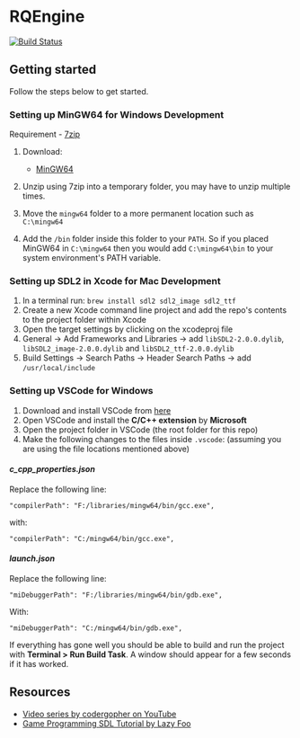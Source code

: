 # RQEngine 
[![Build Status](https://travis-ci.com/IndecisionGames/ProjectBD.svg?branch=main)](https://travis-ci.com/IndecisionGames/ProjectBD)

<!-- ## Current output

![Output](./res/result.gif) -->

## Getting started

Follow the steps below to get started.

### Setting up MinGW64 for Windows Development

Requirement - [7zip](https://www.7-zip.org/)

1) Download:
    - [MinGW64](https://sourceforge.net/projects/mingw-w64/)

2) Unzip using 7zip into a temporary folder, you may have to unzip multiple times.
3) Move the `mingw64` folder to a more permanent location such as `C:\mingw64` 
4) Add the `/bin` folder inside this folder to your `PATH`. So if you placed MinGW64 in `C:\mingw64` then you would add `C:\mingw64\bin` to your system environment's PATH variable.

### Setting up SDL2 in Xcode for Mac Development

1) In a terminal run: `brew install sdl2 sdl2_image sdl2_ttf`
2) Create a new Xcode command line project and add the repo's contents to the project folder within Xcode
3) Open the target settings by clicking on the xcodeproj file
4) General -> Add Frameworks and Libraries -> add `libSDL2-2.0.0.dylib`, `libSDL2_image-2.0.0.dylib` and `libSDL2_ttf-2.0.0.dylib`
5) Build Settings -> Search Paths -> Header Search Paths -> add `/usr/local/include`

### Setting up VSCode for Windows

1) Download and install VSCode from [here](https://code.visualstudio.com/)
2) Open VSCode and install the **C/C++ extension** by **Microsoft**
3) Open the project folder in VSCode (the root folder for this repo)
4) Make the following changes to the files inside `.vscode`: (assuming you are using the file locations mentioned above)

#### _c_cpp_properties.json_

Replace the following line: 

```
"compilerPath": "F:/libraries/mingw64/bin/gcc.exe",
```

with:
```
"compilerPath": "C:/mingw64/bin/gcc.exe",
```

#### _launch.json_

Replace the following line: 

```
"miDebuggerPath": "F:/libraries/mingw64/bin/gdb.exe",
```

With:
```
"miDebuggerPath": "C:/mingw64/bin/gdb.exe",
```

If everything has gone well you should be able to build and run the project with **Terminal > Run Build Task**. A window should appear for a few seconds if it has worked.

## Resources

- [Video series by codergopher on YouTube](https://www.youtube.com/watch?v=KsG6dJlLBDw&list=PL2RPjWnJduNmXHRYwdtublIPdlqocBoLS)
- [Game Programming SDL Tutorial by Lazy Foo](https://lazyfoo.net/tutorials/SDL/index.php#Hello%20SDL)
